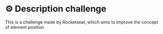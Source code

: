 <h1>⚙️ Description challenge</h1>
<p>This is a challenge made by Rocketseat, which aims to improve the concept of element position</p>
